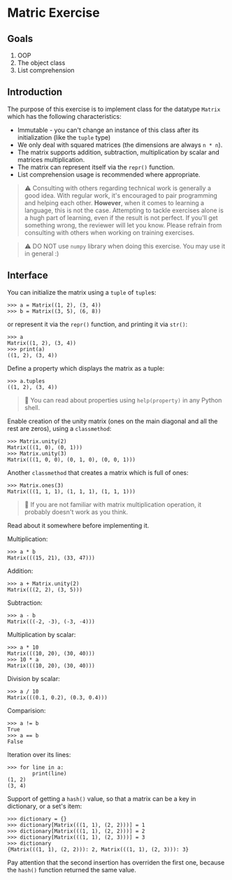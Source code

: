 # Matric Exercise

## Goals

1. OOP
2. The object class
3. List comprehension

## Introduction

The purpose of this exercise is to implement class for the datatype `Matrix` which has the following characteristics:

* Immutable - you can't change an instance of this class after its initialization (like the `tuple` type)
* We only deal with squared matrices (the dimensions are always `n * n`).
* The matrix supports addition, subtraction, multiplication by scalar and matrices multiplication.
* The matrix can represent itself via the `repr()` function.
* List comprehension usage is recommended where appropriate.

> :warning: Consulting with others regarding technical work is generally a good idea. With regular work, it's encouraged to pair programming and helping each other.
> **However**, when it comes to learning a language, this is not the case. Attempting to tackle exercises alone is a hugh part of learning, even if the result is not perfect. If you'll get something wrong, the reviewer will let you know.
>  Please refrain from consulting with others when working on training exercises.

> :warning: DO NOT use `numpy` library when doing this exercise. You may use it in general :)

## Interface

You can initialize the matrix using a `tuple` of `tuple`s:

```
>>> a = Matrix((1, 2), (3, 4))
>>> b = Matrix((3, 5), (6, 8))
```

or represent it via the `repr()` function, and printing it via `str()`:

```
>>> a
Matrix((1, 2), (3, 4))
>>> print(a)
((1, 2), (3, 4))
```

Define a property which displays the matrix as a tuple:

```
>>> a.tuples
((1, 2), (3, 4))
```

> :pencil: You can read about properties using `help(property)` in any Python shell.

Enable creation of the unity matrix (ones on the main diagonal and all the rest are zeros), using a `classmethod`:

```
>>> Matrix.unity(2)
Matrix(((1, 0), (0, 1)))
>>> Matrix.unity(3)
Matrix(((1, 0, 0), (0, 1, 0), (0, 0, 1)))
```

Another `classmethod` that creates a matrix which is full of ones:

```
>>> Matrix.ones(3)
Matrix(((1, 1, 1), (1, 1, 1), (1, 1, 1)))
```

> :pencil:
  If you are not familiar with matrix multiplication operation, it probably doesn't work as you think.

  Read about it somewhere before implementing it.

Multiplication:

```
>>> a * b
Matrix(((15, 21), (33, 47)))
```

Addition:

```
>>> a + Matrix.unity(2)
Matrix(((2, 2), (3, 5)))
```

Subtraction:

```
>>> a - b
Matrix(((-2, -3), (-3, -4)))
```

Multiplication by scalar:

```
>>> a * 10
Matrix(((10, 20), (30, 40)))
>>> 10 * a
Matrix(((10, 20), (30, 40)))
```

Division by scalar:

```
>>> a / 10
Matrix(((0.1, 0.2), (0.3, 0.4)))
```

Comparision:

```
>>> a != b
True
>>> a == b
False
```

Iteration over its lines:

```
>>> for line in a:
        print(line)
(1, 2)
(3, 4)
```

Support of getting a `hash()` value, so that a matrix can be a key in dictionary, or a set's item:

```
>>> dictionary = {}
>>> dictionary[Matrix(((1, 1), (2, 2)))] = 1
>>> dictionary[Matrix(((1, 1), (2, 2)))] = 2
>>> dictionary[Matrix(((1, 1), (2, 3)))] = 3
>>> dictionary
{Matrix(((1, 1), (2, 2))): 2, Matrix(((1, 1), (2, 3))): 3}
```

Pay attention that the second insertion has overriden the first one, because the `hash()` function returned the same value.
